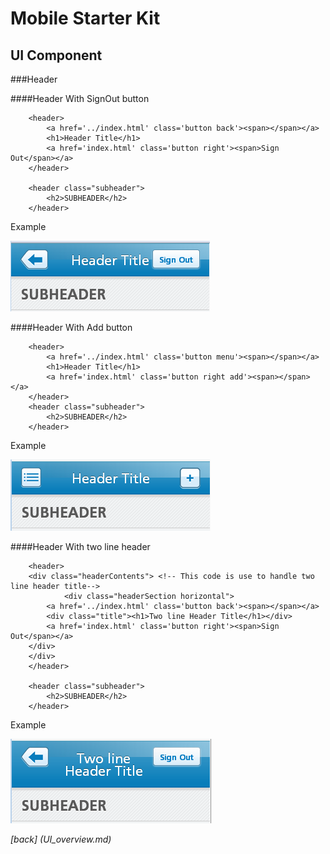 Mobile Starter Kit
================================

UI Component
--------------------------------

###Header

####Header With SignOut button

		<header>
			<a href='../index.html' class='button back'><span></span></a>
			<h1>Header Title</h1>
			<a href='index.html' class='button right'><span>Sign Out</span></a>
		</header>

		<header class="subheader">
			<h2>SUBHEADER</h2>
		</header>
		
		
Example


![alt text][Demo]

[Demo]: ../screenshots/header.png "Demo"

####Header With Add button

		<header>
			<a href='../index.html' class='button menu'><span></span></a>
			<h1>Header Title</h1>
			<a href='index.html' class='button right add'><span></span></a>
		</header>
		<header class="subheader">
			<h2>SUBHEADER</h2>
		</header>
		
		
Example


![alt text][headerWithAdd]

[headerWithAdd]: ../screenshots/headerWithAdd.png "Demo"


####Header With two line header

		<header>
		<div class="headerContents"> <!-- This code is use to handle two line header title-->
        		<div class="headerSection horizontal">
			<a href='../index.html' class='button back'><span></span></a>
			<div class="title"><h1>Two line Header Title</h1></div>
			<a href='index.html' class='button right'><span>Sign Out</span></a>
		</div>
		</div>
		</header>

		<header class="subheader">
			<h2>SUBHEADER</h2>
		</header>
		
		
Example

![alt text][headertwoLine]

[headertwoLine]: ../screenshots/headertwoLine.png "Demo"

*[back] (UI_overview.md)*  
